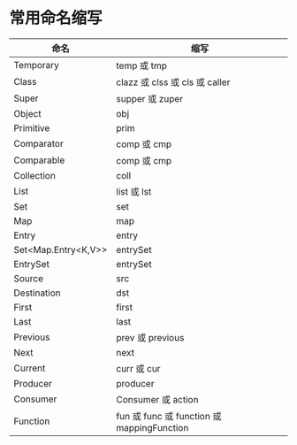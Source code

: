 # 常用命名缩写



| 命名                | 缩写                                       |
| ------------------- | ------------------------------------------ |
| Temporary           | temp 或 tmp                                |
| Class               | clazz 或 clss 或 cls 或 caller             |
| Super               | supper 或 zuper                            |
| Object              | obj                                        |
| Primitive           | prim                                       |
| Comparator          | comp 或 cmp                                |
| Comparable          | comp 或 cmp                                |
| Collection          | coll                                       |
| List                | list 或 lst                                |
| Set                 | set                                        |
| Map                 | map                                        |
| Entry               | entry                                      |
| Set<Map.Entry<K,V>> | entrySet                                   |
| EntrySet            | entrySet                                   |
| Source              | src                                        |
| Destination         | dst                                        |
| First               | first                                      |
| Last                | last                                       |
| Previous            | prev 或 previous                           |
| Next                | next                                       |
| Current             | curr 或 cur                                |
| Producer            | producer                                   |
| Consumer            | Consumer 或 action                         |
| Function            | fun 或 func 或 function 或 mappingFunction |


